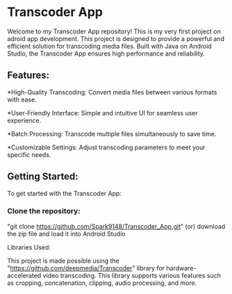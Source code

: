 # Transcoder App

Welcome to my Transcoder App repository! This is my very first project on adroid app development. This project is designed to provide a powerful and efficient solution for transcoding media files. Built with Java on Android Studio, the Transcoder App ensures high performance and reliability.

## Features:

*High-Quality Transcoding: Convert media files between various formats with ease.

*User-Friendly Interface: Simple and intuitive UI for seamless user experience.

*Batch Processing: Transcode multiple files simultaneously to save time.

*Customizable Settings: Adjust transcoding parameters to meet your specific needs.

## Getting Started:

To get started with the Transcoder App:

### Clone the repository:

"git clone https://github.com/Spark9148/Transcoder_App.git" (or) download the zip file and load it into Android Studio

Libraries Used:

This project is made possible using the "https://github.com/deepmedia/Transcoder" library for hardware-accelerated video transcoding. This library supports various features such as cropping, concatenation, clipping, audio processing, and more.
 
